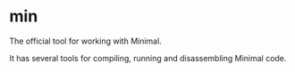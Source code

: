 # min

The official tool for working with Minimal.

It has several tools for compiling, running and disassembling Minimal code.
